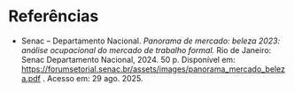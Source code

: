 # Referências

- Senac – Departamento Nacional. *Panorama de mercado: beleza 2023: análise ocupacional do mercado de trabalho formal.* Rio de Janeiro: Senac Departamento Nacional, 2024. 50 p. Disponível em: https://forumsetorial.senac.br/assets/images/panorama_mercado_beleza.pdf
. Acesso em: 29 ago. 2025.
